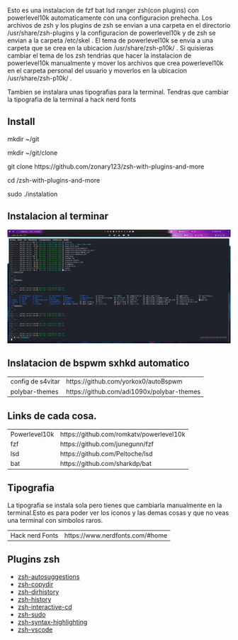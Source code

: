 <p>Esto es una instalacion de fzf bat lsd ranger zsh(con plugins) con powerlevel10k automaticamente con una configuracion prehecha.
Los archivos de zsh y los plugins de zsh se envian a una carpeta en el directorio /usr/share/zsh-plugins y la configuracion de powerlevel10k y de zsh se envian a la carpeta /etc/skel . El tema de powerlevel10k se envia a una carpeta que se crea en la ubicacion /usr/share/zsh-p10k/ . Si quisieras cambiar el tema de los zsh tendrias que hacer la instalacion de powerlevel10k manualmente y mover los archivos que crea powerlevel10k en el carpeta personal del usuario y moverlos en la ubicacion /usr/share/zsh-p10k/ .
</p>
<p>Tambien se instalara unas tipografias para la terminal. Tendras que cambiar la tipografia de la terminal a hack nerd fonts</p>
<style>
  p{
    padding: 0px;
  }
</style>
<h2>Install</h2>
  <p>mkdir ~/git</p>
  <p>mkdir ~/git/clone</p>
  <p>git clone https://github.com/zonary123/zsh-with-plugins-and-more</p>
  <p>cd /zsh-with-plugins-and-more</p>
  <p>sudo ./instalation</p>
<h2>Instalacion al terminar</h2>
<img src="./src/img/linux.png" alt="">
<h2>Inslatacion de bspwm sxhkd automatico</h2>
<table>
  <tr>
    <td>config de s4vitar</td>
    <td>https://github.com/yorkox0/autoBspwm</td>
  </tr>
  <tr>
    <td>polybar-themes</td>
    <td>https://github.com/adi1090x/polybar-themes</td>
  </tr>
</table>
<h2>Links de cada cosa.</h2>
<table class="default">
  <tr>
    <td>Powerlevel10k</td>
    <td>https://github.com/romkatv/powerlevel10k</td>
  </tr>
  <tr>
    <td>fzf</td>
    <td>https://github.com/junegunn/fzf</td>
  </tr>
  <tr>
    <td>lsd</td>
    <td>https://github.com/Peltoche/lsd</td>
  </tr>
  <tr>
    <td>bat</td>
    <td>https://github.com/sharkdp/bat</td>
  </tr>
</table>
<h2>Tipografia</h2>
<p>La tipografia se instala sola pero tienes que cambiarla manualmente en la terminal.Esto es para poder ver los iconos y las demas cosas y que no veas una terminal con simbolos raros.</p>
<table class="default">
  <tr>
    <td>Hack nerd Fonts</td>
    <td>https://www.nerdfonts.com/#home</td>
  </tr>
</table>
<h2>Plugins zsh</h2>
    <ol style="list-style-type: disc;">
        <li><a rel="stylesheet" href="https://github.com/zsh-users/zsh-autosuggestions">zsh-autosuggestions</a></li>
        <li><a rel="stylesheet" href="https://github.com/ohmyzsh/ohmyzsh/tree/master/plugins/copydir">zsh-copydir</a></li>
        <li><a rel="stylesheet" href="https://github.com/ohmyzsh/ohmyzsh/tree/master/plugins/dirhistory">zsh-dirhistory</a></li>
        <li><a rel="stylesheet" href="https://github.com/ohmyzsh/ohmyzsh/tree/master/plugins/history">zsh-history</a></li>
        <li><a rel="stylesheet" href="https://github.com/changyuheng/zsh-interactive-cd">zsh-interactive-cd</a></li>
        <li><a rel="stylesheet" href="https://github.com/ohmyzsh/ohmyzsh/tree/master/plugins/sudo">zsh-sudo</a></li>
        <li><a rel="stylesheet" href="https://github.com/zsh-users/zsh-syntax-highlighting">zsh-syntax-highlighting</a></li>
        <li><a rel="stylesheet" href="https://github.com/valentinocossar/vscode">zsh-vscode</a></li>
    </ol> 